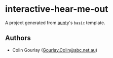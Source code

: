 # interactive-hear-me-out

A project generated from [aunty](https://github.com/abcnews/aunty)'s `basic` template.

## Authors

- Colin Gourlay ([Gourlay.Colin@abc.net.au](mailto:Gourlay.Colin@abc.net.au))
